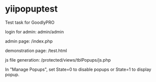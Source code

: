 # yiipopuptest

Test task for GoodlyPRO


login for admin: admin/admin

admin page: /index.php

demonstration page: /test.html

js file generation: /protected/views/tblPopups/js.php

In "Manage Popups", set State=0 to disable popups or State=1 to display popup.
